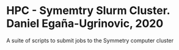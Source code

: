 # HPC - Symemtry Slurm Cluster. Daniel Egaña-Ugrinovic, 2020
A suite of scripts to submit jobs to the Symmetry computer cluster 
